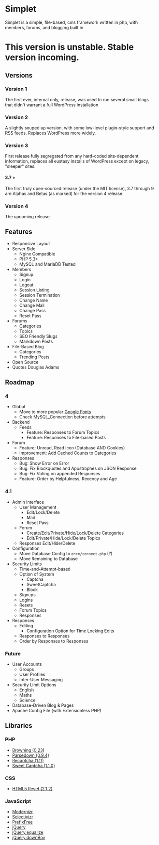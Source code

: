 # Simplet
Simplet is a simple, file-based, cms framework written in php, with members, forums, and blogging built in.

# This version is unstable. Stable version incoming.

## Versions

### Version 1
The first ever, internal only, release, was used to run several small blogs that didn't warrant a full WordPress installation.

### Version 2
A slightly souped up version, with some low-level plugin-style support and RSS feeds. Replaces WordPress more widely.

### Version 3
First release fully segregated from any hard-coded site-dependent information, replaces all eustasy installs of WordPress except on legacy, "sleeper" sites.

#### 3.7 +
The first truly open-sourced release (under the MIT license), 3.7 through 9 are  Alphas and Betas (as marked) for the version 4 release.

### Version 4
The upcoming release.

## Features
- Responsive Layout
- Server Side
	- Nginx Compatible
	- PHP 5.3+
	- MySQL and MariaDB Tested
- Members
	- Signup
	- Login
	- Logout
	- Session Listing
	- Session Termination
	- Change Name
	- Change Mail
	- Change Pass
	- Reset Pass
- Forums
	- Categories
	- Topics
	- SEO Friendly Slugs
	- Markdown Posts
- File-Based Blog
	- Categories
	- Trending Posts
- Open Source
- Quotes Douglas Adams

## Roadmap

### 4
- Global
	- Move to more popular [Google Fonts](//fonts.googleapis.com/css?family=Open+Sans300,400|Droid+Sans:400,700|Droid+Serif:400,700,400italic,700italic)
	- Check MySQL_Connection before attempts
- Backend
	- Feeds
		- Feature: Responses to Forum Topics
		- Feature: Responses to File-based Posts
- Forum
	- Feature: Unread, Read Icon (Database AND Cookies)
	- Improvement: Add Cached Counts to Categories
- Responses
	- Bug: Show Error on Error
	- Bug: Fix Blockquotes and Apostrophes on JSON Response
	- Bug: Fix Voting on appended Responses
	- Feature: Order by Helpfulness, Recency and Age

### 4.1
- Admin Interface
	- User Management
		- Edit/Lock/Delete
		- Mail
		- Reset Pass
	- Forum
		- Create/Edit/Private/Hide/Lock/Delete Categories
		- Edit/Private/Hide/Lock/Delete Topics
	- Responses Edit/Hide/Delete
- Configuration
	- Move Database Config to `once/connect.php` (?)
	- Move Remaining to Database
- Security Limits
	- Time-and-Attempt-based
	- Option of System
		- Captcha
		- SweetCaptcha
		- Block
	- Signups
	- Logins
	- Resets
	- Forum Topics
	- Responses
- Responses
	- Editing
		- Configuration Option for Time Locking Edits
	- Responses to Responses
	- Order by Responses to Responses

### Future
- User Accounts
	- Groups
	- User Profiles
	- Inter-User Messaging
- Security Limit Options
	- English
	- Maths
	- Science
- Database-Driven Blog & Pages
- Apache Config File (with Extensionless PHP)

## Libraries

### PHP
- [Browning (0.23)](https://github.com/eustasy/browning-a-mailgun-script)
- [Parsedown (0.9.4)](https://github.com/erusev/parsedown)
- [Recaptcha (1.11)](https://www.google.com/recaptcha/admin)
- [Sweet Captcha (1.1.0)](https://github.com/sweetcaptcha/sweetcaptcha-sdk-php)

### CSS
- [HTML5 Reset (2.1.2)](https://github.com/murtaugh/HTML5-Reset)

### JavaScript
- [Modernizr](http://modernizr.com/)
- [Selectivizr](https://github.com/keithclark/selectivizr)
- [PrefixFree](https://github.com/LeaVerou/prefixfree)
- [jQuery](http://jquery.com/)
- [jQuery.equalize](https://github.com/eustasy/jquery.equalize)
- [jQuery.downBoy](https://github.com/eustasy/jquery.downboy)
